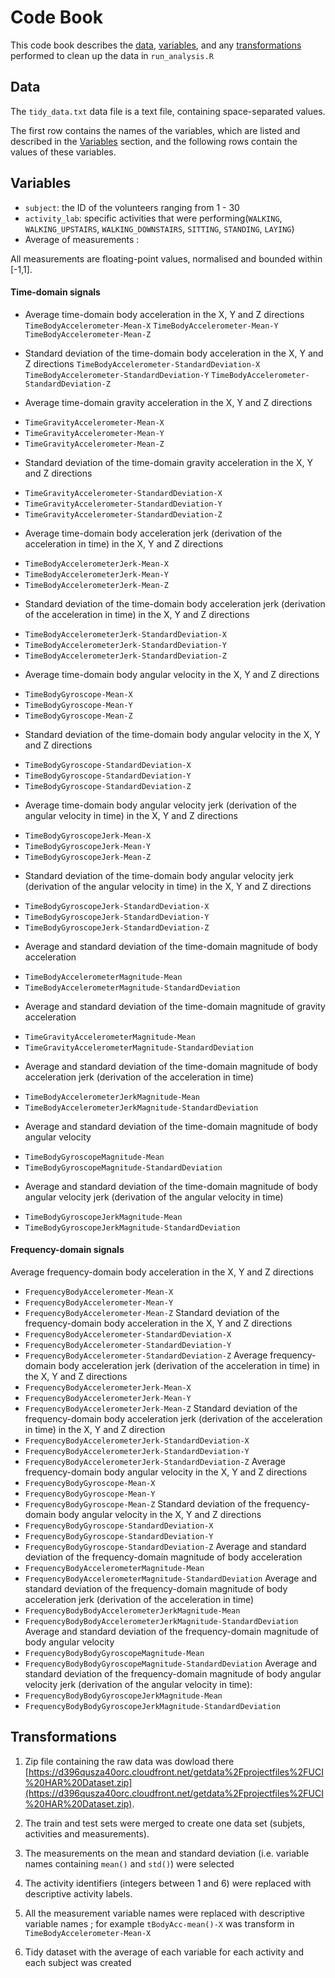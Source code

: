 # Code Book

This code book describes the [data](#data), [variables](#variables), and any [transformations](#transformations) performed to clean up the data in `run_analysis.R` 

## Data <a name="data"></a>

The `tidy_data.txt` data file is a text file, containing space-separated values.

The first row contains the names of the variables, which are listed and described in the [Variables](#variables) section, and the following rows contain the values of these variables. 


## Variables <a name="variables"></a>

* `subject`: the ID of the volunteers ranging from 1 - 30
* `activity_lab`: specific activities that were performing(`WALKING`, `WALKING_UPSTAIRS`, `WALKING_DOWNSTAIRS`, `SITTING`, `STANDING`, `LAYING`)
* Average of measurements : 

All measurements are floating-point values, normalised and bounded within [-1,1].

#### Time-domain signals

- Average time-domain body acceleration in the X, Y and Z directions
`TimeBodyAccelerometer-Mean-X` 
`TimeBodyAccelerometer-Mean-Y` 
`TimeBodyAccelerometer-Mean-Z` 

- Standard deviation of the time-domain body acceleration in the X, Y and Z directions
`TimeBodyAccelerometer-StandardDeviation-X` 
`TimeBodyAccelerometer-StandardDeviation-Y` 
`TimeBodyAccelerometer-StandardDeviation-Z` 

- Average time-domain gravity acceleration in the X, Y and Z directions
* `TimeGravityAccelerometer-Mean-X` 
* `TimeGravityAccelerometer-Mean-Y` 
* `TimeGravityAccelerometer-Mean-Z` 
- Standard deviation of the time-domain gravity acceleration in the X, Y and Z directions
* `TimeGravityAccelerometer-StandardDeviation-X` 
* `TimeGravityAccelerometer-StandardDeviation-Y` 
* `TimeGravityAccelerometer-StandardDeviation-Z` 
- Average time-domain body acceleration jerk (derivation of the acceleration in time) in the X, Y and Z directions
* `TimeBodyAccelerometerJerk-Mean-X` 
* `TimeBodyAccelerometerJerk-Mean-Y` 
* `TimeBodyAccelerometerJerk-Mean-Z` 
- Standard deviation of the time-domain body acceleration jerk (derivation of the acceleration in time) in the X, Y and Z directions
* `TimeBodyAccelerometerJerk-StandardDeviation-X` 
* `TimeBodyAccelerometerJerk-StandardDeviation-Y` 
* `TimeBodyAccelerometerJerk-StandardDeviation-Z` 
- Average time-domain body angular velocity in the X, Y and Z directions
* `TimeBodyGyroscope-Mean-X` 
* `TimeBodyGyroscope-Mean-Y` 
* `TimeBodyGyroscope-Mean-Z` 
- Standard deviation of the time-domain body angular velocity in the X, Y and Z directions
* `TimeBodyGyroscope-StandardDeviation-X` 
* `TimeBodyGyroscope-StandardDeviation-Y` 
* `TimeBodyGyroscope-StandardDeviation-Z` 
- Average time-domain body angular velocity jerk (derivation of the angular velocity in time) in the X, Y and Z directions
* `TimeBodyGyroscopeJerk-Mean-X` 
* `TimeBodyGyroscopeJerk-Mean-Y` 
* `TimeBodyGyroscopeJerk-Mean-Z` 
- Standard deviation of the time-domain body angular velocity jerk (derivation of the angular velocity in time) in the X, Y and Z directions
* `TimeBodyGyroscopeJerk-StandardDeviation-X` 
* `TimeBodyGyroscopeJerk-StandardDeviation-Y` 
* `TimeBodyGyroscopeJerk-StandardDeviation-Z` 
- Average and standard deviation of the time-domain magnitude of body acceleration
* `TimeBodyAccelerometerMagnitude-Mean` 
* `TimeBodyAccelerometerMagnitude-StandardDeviation` 
- Average and standard deviation of the time-domain magnitude of gravity acceleration
* `TimeGravityAccelerometerMagnitude-Mean` 
* `TimeGravityAccelerometerMagnitude-StandardDeviation` 
- Average and standard deviation of the time-domain magnitude of body acceleration jerk (derivation of the acceleration in time)
* `TimeBodyAccelerometerJerkMagnitude-Mean` 
* `TimeBodyAccelerometerJerkMagnitude-StandardDeviation` 
- Average and standard deviation of the time-domain magnitude of body angular velocity
* `TimeBodyGyroscopeMagnitude-Mean` 
* `TimeBodyGyroscopeMagnitude-StandardDeviation` 
- Average and standard deviation of the time-domain magnitude of body angular velocity jerk (derivation of the angular velocity in time)
* `TimeBodyGyroscopeJerkMagnitude-Mean` 
* `TimeBodyGyroscopeJerkMagnitude-StandardDeviation` 

#### Frequency-domain signals

Average frequency-domain body acceleration in the X, Y and Z directions
* `FrequencyBodyAccelerometer-Mean-X` 
* `FrequencyBodyAccelerometer-Mean-Y` 
* `FrequencyBodyAccelerometer-Mean-Z`
Standard deviation of the frequency-domain body acceleration in the X, Y and Z directions
* `FrequencyBodyAccelerometer-StandardDeviation-X` 
* `FrequencyBodyAccelerometer-StandardDeviation-Y` 
* `FrequencyBodyAccelerometer-StandardDeviation-Z` 
Average frequency-domain body acceleration jerk (derivation of the acceleration in time) in the X, Y and Z directions
* `FrequencyBodyAccelerometerJerk-Mean-X` 
* `FrequencyBodyAccelerometerJerk-Mean-Y` 
* `FrequencyBodyAccelerometerJerk-Mean-Z` 
Standard deviation of the frequency-domain body acceleration jerk (derivation of the acceleration in time) in the X, Y and Z direction
* `FrequencyBodyAccelerometerJerk-StandardDeviation-X` 
* `FrequencyBodyAccelerometerJerk-StandardDeviation-Y` 
* `FrequencyBodyAccelerometerJerk-StandardDeviation-Z` 
Average frequency-domain body angular velocity in the X, Y and Z directions
* `FrequencyBodyGyroscope-Mean-X` 
* `FrequencyBodyGyroscope-Mean-Y` 
* `FrequencyBodyGyroscope-Mean-Z` 
Standard deviation of the frequency-domain body angular velocity in the X, Y and Z directions
* `FrequencyBodyGyroscope-StandardDeviation-X` 
* `FrequencyBodyGyroscope-StandardDeviation-Y` 
* `FrequencyBodyGyroscope-StandardDeviation-Z`
Average and standard deviation of the frequency-domain magnitude of body acceleration
* `FrequencyBodyAccelerometerMagnitude-Mean` 
* `FrequencyBodyAccelerometerMagnitude-StandardDeviation` 
Average and standard deviation of the frequency-domain magnitude of body acceleration jerk (derivation of the acceleration in time)
* `FrequencyBodyBodyAccelerometerJerkMagnitude-Mean` 
* `FrequencyBodyBodyAccelerometerJerkMagnitude-StandardDeviation` 
Average and standard deviation of the frequency-domain magnitude of body angular velocity
* `FrequencyBodyBodyGyroscopeMagnitude-Mean` 
* `FrequencyBodyBodyGyroscopeMagnitude-StandardDeviation` 
Average and standard deviation  of the frequency-domain magnitude of body angular velocity jerk (derivation of the angular velocity in time):
* `FrequencyBodyBodyGyroscopeJerkMagnitude-Mean` 
* `FrequencyBodyBodyGyroscopeJerkMagnitude-StandardDeviation`

## Transformations <a name="transformations"></a>

1. Zip file containing the raw data was dowload there [https://d396qusza40orc.cloudfront.net/getdata%2Fprojectfiles%2FUCI%20HAR%20Dataset.zip](https://d396qusza40orc.cloudfront.net/getdata%2Fprojectfiles%2FUCI%20HAR%20Dataset.zip).

2. The train and test sets were merged to create one data set (subjets, activities and measurements).

3. The measurements on the mean and standard deviation (i.e. variable names containing `mean()` and `std()`) were selected

4. The activity identifiers (integers between 1 and 6) were replaced with descriptive activity labels.

5. All the measurement variable names were replaced with descriptive variable names ; for example `tBodyAcc-mean()-X` was transform in `TimeBodyAccelerometer-Mean-X`

6. Tidy dataset with the average of each variable for each activity and each subject was created

